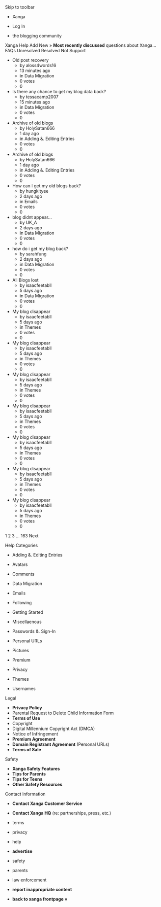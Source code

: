 Skip to toolbar

*   Xanga

*   Log In

*   the blogging community

Xanga Help Add New » **Most recently discussed** questions about Xanga… FAQs Unresolved Resolved Not Support

*   Old post recovery
    *   by aloss4words16
    *   13 minutes ago
    *   in Data Migration
    *   0 votes
    *   0
*   Is there any chance to get my blog data back?
    *   by tessacamp2007
    *   15 minutes ago
    *   in Data Migration
    *   0 votes
    *   0
*   Archive of old blogs
    *   by HolySatan666
    *   1 day ago
    *   in Adding &. Editing Entries
    *   0 votes
    *   0
*   Archive of old blogs
    *   by HolySatan666
    *   1 day ago
    *   in Adding &. Editing Entries
    *   0 votes
    *   0
*   How can I get my old blogs back?
    *   by hungkityee
    *   2 days ago
    *   in Emails
    *   0 votes
    *   0
*   blog didnt appear...
    *   by UK\_A
    *   2 days ago
    *   in Data Migration
    *   0 votes
    *   0
*   how do i get my blog back?
    *   by sarahfung
    *   2 days ago
    *   in Data Migration
    *   0 votes
    *   0
*   All Blogs lost
    *   by isaacfeetabll
    *   5 days ago
    *   in Data Migration
    *   0 votes
    *   0
*   My blog disappear
    *   by isaacfeetabll
    *   5 days ago
    *   in Themes
    *   0 votes
    *   0
*   My blog disappear
    *   by isaacfeetabll
    *   5 days ago
    *   in Themes
    *   0 votes
    *   0
*   My blog disappear
    *   by isaacfeetabll
    *   5 days ago
    *   in Themes
    *   0 votes
    *   0
*   My blog disappear
    *   by isaacfeetabll
    *   5 days ago
    *   in Themes
    *   0 votes
    *   0
*   My blog disappear
    *   by isaacfeetabll
    *   5 days ago
    *   in Themes
    *   0 votes
    *   0
*   My blog disappear
    *   by isaacfeetabll
    *   5 days ago
    *   in Themes
    *   0 votes
    *   0
*   My blog disappear
    *   by isaacfeetabll
    *   5 days ago
    *   in Themes
    *   0 votes
    *   0

1 2 3 ... 163 Next

Help Categories

*   Adding &. Editing Entries
*   Avatars
*   Comments
*   Data Migration
*   Emails
*   Following
*   Getting Started
*   Miscellaenous

*   Passwords &. Sign-In
*   Personal URLs
*   Pictures
*   Premium
*   Privacy
*   Themes
*   Usernames

Legal

*   **Privacy Policy**
*   Parental Request to Delete Child Information Form
*   **Terms of Use**
*   Copyright
*   Digital Millennium Copyright Act (DMCA)
*   Notice of Infringement
*   **Premium Agreement**
*   **Domain Registrant Agreement** (Personal URLs)
*   **Terms of Sale**

Safety

*   **Xanga Safety Features**
*   **Tips for Parents**
*   **Tips for Teens**
*   **Other Safety Resources**

Contact Information

*   **Contact Xanga Customer Service**
*   **Contact Xanga HQ** (re: partnerships, press, etc.)

*   terms
*   privacy
*   help
*   **advertise**

*   safety
*   parents
*   law enforcement
*   **report inappropriate content**

*   **back to xanga frontpage »**